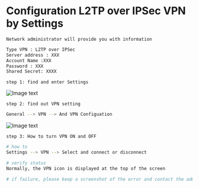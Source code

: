 # Configuration L2TP over IPSec VPN by Settings

```Network administrator will provide you with information```

```txt
Type VPN : L2TP over IPSec
Server address : XXX
Account Name :XXX
Password : XXX
Shared Secret: XXXX
```

```step 1: find and enter Settings```

![Image text](https://github.com/tobarod/netee/blob/main/Img_folder/70.png)

```step 2: find out VPN setting ```

```bash
General --> VPN --> And VPN Configuation
```
![Image text](https://github.com/tobarod/netee/blob/main/Img_folder/72.jpg)

```step 3: How to turn VPN ON and OFF```

```bash
# how to
Settings --> VPN --> Select and connect or disconnect

# verify status
Normally, the VPN icon is displayed at the top of the screen

# if failure, please keep a screenshot of the error and contact the administrator
```
